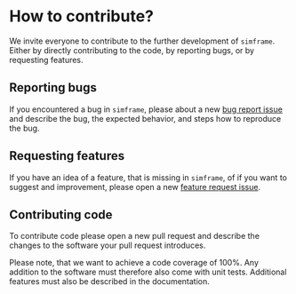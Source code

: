 # How to contribute?

We invite everyone to contribute to the further development of `simframe`. Either by directly contributing to the code, by reporting bugs, or by requesting features.

## Reporting bugs

If you encountered a bug in `simframe`, please about a new [bug report issue](https://github.com/stammler/simframe/issues/new?template=bug_report.md&title=[BUG]+Descriptive+title+of+the+bug+report) and describe the bug, the expected behavior, and steps how to reproduce the bug.

## Requesting features

If you have an idea of a feature, that is missing in `simframe`, of if you want to suggest and improvement, please open a new [feature request issue](https://github.com/stammler/simframe/issues/new?template=feature_request.md&title=[FEATURE]+Descriptive+title+of+the+feature+request).

## Contributing code

To contribute code please open a new pull request and describe the changes to the software your pull request introduces.

Please note, that we want to achieve a code coverage of 100%. Any addition to the software must therefore also come with unit tests. Additional features must also be described in the documentation.